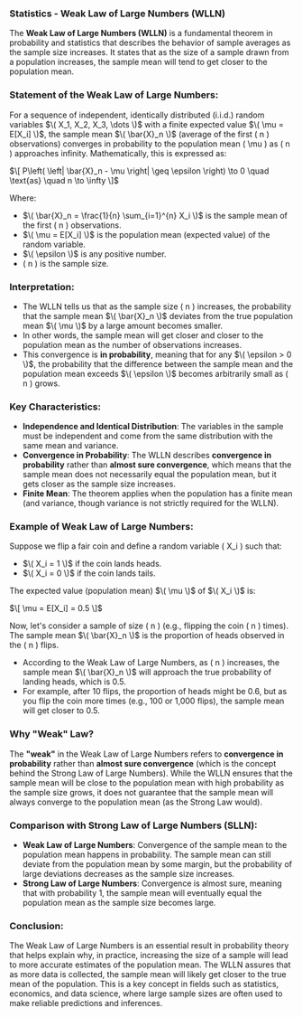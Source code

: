### **Statistics - Weak Law of Large Numbers (WLLN)**

The **Weak Law of Large Numbers (WLLN)** is a fundamental theorem in probability and statistics that describes the behavior of sample averages as the sample size increases. It states that as the size of a sample drawn from a population increases, the sample mean will tend to get closer to the population mean.

### **Statement of the Weak Law of Large Numbers:**

For a sequence of independent, identically distributed (i.i.d.) random variables $\( X_1, X_2, X_3, \dots \)$ with a finite expected value $\( \mu = E[X_i] \)$, the sample mean $\( \bar{X}_n \)$ (average of the first \( n \) observations) converges in probability to the population mean \( \mu \) as \( n \) approaches infinity. Mathematically, this is expressed as:

$\[
P\left( \left| \bar{X}_n - \mu \right| \geq \epsilon \right) \to 0 \quad \text{as} \quad n \to \infty
\]$

Where:
- $\( \bar{X}_n = \frac{1}{n} \sum_{i=1}^{n} X_i \)$ is the sample mean of the first \( n \) observations.
- $\( \mu = E[X_i] \)$ is the population mean (expected value) of the random variable.
- $\( \epsilon \)$ is any positive number.
- \( n \) is the sample size.

### **Interpretation:**
- The WLLN tells us that as the sample size \( n \) increases, the probability that the sample mean $\( \bar{X}_n \)$ deviates from the true population mean $\( \mu \)$ by a large amount becomes smaller.
- In other words, the sample mean will get closer and closer to the population mean as the number of observations increases.
- This convergence is **in probability**, meaning that for any $\( \epsilon > 0 \)$, the probability that the difference between the sample mean and the population mean exceeds $\( \epsilon \)$ becomes arbitrarily small as \( n \) grows.

### **Key Characteristics:**
- **Independence and Identical Distribution**: The variables in the sample must be independent and come from the same distribution with the same mean and variance.
- **Convergence in Probability**: The WLLN describes **convergence in probability** rather than **almost sure convergence**, which means that the sample mean does not necessarily equal the population mean, but it gets closer as the sample size increases.
- **Finite Mean**: The theorem applies when the population has a finite mean (and variance, though variance is not strictly required for the WLLN).

### **Example of Weak Law of Large Numbers:**

Suppose we flip a fair coin and define a random variable \( X_i \) such that:
- $\( X_i = 1 \)$ if the coin lands heads.
- $\( X_i = 0 \)$ if the coin lands tails.

The expected value (population mean) $\( \mu \)$ of $\( X_i \)$ is:

$\[
\mu = E[X_i] = 0.5
\]$

Now, let's consider a sample of size \( n \) (e.g., flipping the coin \( n \) times). The sample mean $\( \bar{X}_n \)$ is the proportion of heads observed in the \( n \) flips.

- According to the Weak Law of Large Numbers, as \( n \) increases, the sample mean $\( \bar{X}_n \)$ will approach the true probability of landing heads, which is 0.5.
- For example, after 10 flips, the proportion of heads might be 0.6, but as you flip the coin more times (e.g., 100 or 1,000 flips), the sample mean will get closer to 0.5.

### **Why "Weak" Law?**

The **"weak"** in the Weak Law of Large Numbers refers to **convergence in probability** rather than **almost sure convergence** (which is the concept behind the Strong Law of Large Numbers). While the WLLN ensures that the sample mean will be close to the population mean with high probability as the sample size grows, it does not guarantee that the sample mean will always converge to the population mean (as the Strong Law would).

### **Comparison with Strong Law of Large Numbers (SLLN):**

- **Weak Law of Large Numbers**: Convergence of the sample mean to the population mean happens in probability. The sample mean can still deviate from the population mean by some margin, but the probability of large deviations decreases as the sample size increases.
- **Strong Law of Large Numbers**: Convergence is almost sure, meaning that with probability 1, the sample mean will eventually equal the population mean as the sample size becomes large.

### **Conclusion:**

The Weak Law of Large Numbers is an essential result in probability theory that helps explain why, in practice, increasing the size of a sample will lead to more accurate estimates of the population mean. The WLLN assures that as more data is collected, the sample mean will likely get closer to the true mean of the population. This is a key concept in fields such as statistics, economics, and data science, where large sample sizes are often used to make reliable predictions and inferences.
